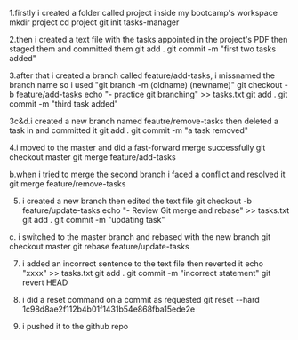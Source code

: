 1.firstly i created a folder called project inside my bootcamp's workspace
    mkdir project
    cd project
    git init tasks-manager

2.then i created a text file with the tasks appointed in the project's PDF then staged them and committed them
    git add .
    git commit -m "first two tasks added"

3.after that i created a branch called feature/add-tasks, i missnamed the branch name so i used "git branch -m (oldname) (newname)"
    git checkout -b feature/add-tasks
    echo "- practice git branching" >> tasks.txt
    git add .
    git commit -m "third task added"
    
3c&d.i created a new branch named feautre/remove-tasks then deleted a task in and committed it
    git add .
    git commit -m "a task removed"

4.i moved to the master and did a fast-forward merge successfully
    git checkout master
    git merge feature/add-tasks

b.when i tried to merge the second branch i faced a conflict and resolved it 
git merge feature/remove-tasks


5. i created a new branch then edited the text file
    git checkout -b feature/update-tasks
    echo "- Review Git merge and rebase" >> tasks.txt
   git add .
   git commit -m "updating task"
   

c. i switched to the master branch and rebased with the new branch
    git checkout master
    git rebase feature/update-tasks

7. i added an incorrect sentence to the text file then reverted it
     echo "xxxx" >> tasks.txt
     git add .
     git commit -m "incorrect statement"
     git revert HEAD

8. i did a reset command on a commit as requested
     git reset --hard 1c98d8ae2f112b4b01f1431b54e868fba15ede2e

9. i pushed it to the github repo

   
   
    

